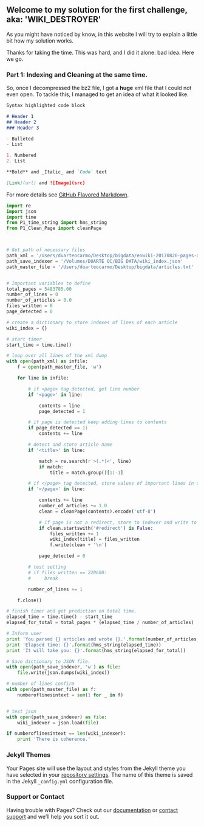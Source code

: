 ## Welcome to my solution for the first challenge, aka: 'WIKI_DESTROYER'

As you might have noticed by know, in this website I will try to explain a little bit how my solution works. 

Thanks for taking the time. This was hard, and I did it alone: bad idea. Here we go. 

### Part 1: Indexing and Cleaning at the same time. 

So, once I decompressed the bz2 file, I got a **huge** xml file that I could not even open. To tackle this, I managed to get an idea of what it looked like. 

```markdown
Syntax highlighted code block

# Header 1
## Header 2
### Header 3

- Bulleted
- List

1. Numbered
2. List

**Bold** and _Italic_ and `Code` text

[Link](url) and ![Image](src)
```

For more details see [GitHub Flavored Markdown](https://guides.github.com/features/mastering-markdown/).

```python
import re
import json
import time
from P1_time_string import hms_string
from P1_Clean_Page import cleanPage



# Get path of necessary files
path_xml = '/Users/duarteocarmo/Desktop/bigdata/enwiki-20170820-pages-articles-multistream.xml'
path_save_indexer = '/Volumes/DUARTE OC/BIG DATA/wiki_index.json'
path_master_file = '/Users/duarteocarmo/Desktop/bigdata/articles.txt'


# Important variables to define
total_pages = 5483785.00
number_of_lines = 0
number_of_articles = 0.0
files_written = 0
page_detected = 0

# create a dictionary to store indexes of lines of each article
wiki_index = {}

# start timer
start_time = time.time()

# loop over all lines of the xml dump
with open(path_xml) as infile:
    f = open(path_master_file, 'w')

    for line in infile:

        # if <page> tag detected, get line number
        if '<page>' in line:

            contents = line
            page_detected = 1

        # if page is detected keep adding lines to contents
        if page_detected == 1:
            contents += line

        # detect and store article name
        if '<title>' in line:

            match = re.search(r'>(.*)<', line)
            if match:
                title = match.group()[1:-1]

        # if </page> tag detected, store values of important lines in dictionary
        if '</page>' in line:

            contents += line
            number_of_articles += 1.0
            clean = cleanPage(contents).encode('utf-8')

            # if page is not a redirect, store to indexer and write to text file
            if clean.startswith('#redirect') is False:
                files_written += 1
                wiki_index[title] = files_written
                f.write(clean + '\n')

            page_detected = 0

        # test setting
        # if files_written == 220600:
        #     break

        number_of_lines += 1

    f.close()

# finish timer and get prediction on total time.
elapsed_time = time.time() - start_time
elapsed_for_total = total_pages * (elapsed_time / number_of_articles)

# Inform user
print 'You parsed {} articles and wrote {}.'.format(number_of_articles, files_written)
print 'Elapsed time: {}'.format(hms_string(elapsed_time))
print 'It will take you: {}'.format(hms_string(elapsed_for_total))

# Save dictionary to JSON file.
with open(path_save_indexer, 'w') as file:
    file.write(json.dumps(wiki_index))

# number of lines confirm
with open(path_master_file) as f:
    numberoflinesintext = sum(1 for _ in f)


# test json
with open(path_save_indexer) as file:
    wiki_indexer = json.load(file)

if numberoflinesintext == len(wiki_indexer):
    print 'There is coherence.'


```
### Jekyll Themes

Your Pages site will use the layout and styles from the Jekyll theme you have selected in your [repository settings](https://github.com/duarteocarmo/WIKIPEDIA/settings). The name of this theme is saved in the Jekyll `_config.yml` configuration file.

### Support or Contact

Having trouble with Pages? Check out our [documentation](https://help.github.com/categories/github-pages-basics/) or [contact support](https://github.com/contact) and we’ll help you sort it out.
